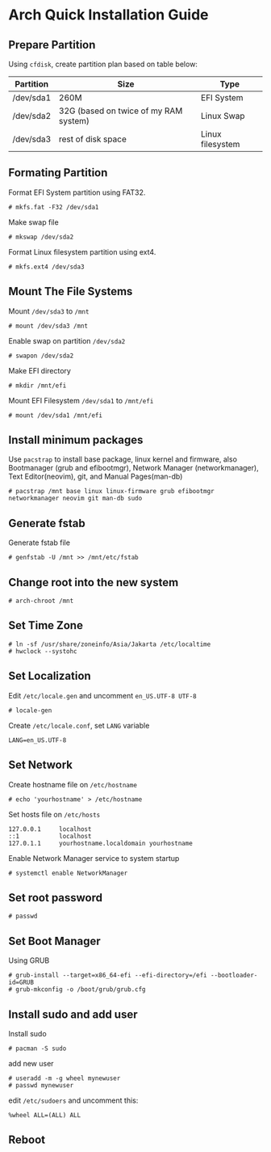 # Arch Quick Installation Guide

## Prepare Partition

Using `cfdisk`, create partition plan based on table below:

| Partition | Size                                  | Type             |
| --------- | ------------------------------------- | ---------------- |
| /dev/sda1 | 260M                                  | EFI System       |
| /dev/sda2 | 32G (based on twice of my RAM system) | Linux Swap       |
| /dev/sda3 | rest of disk space                    | Linux filesystem |

## Formating Partition

Format EFI System partition using FAT32.

```shell
# mkfs.fat -F32 /dev/sda1
```

Make swap file

```shell
# mkswap /dev/sda2
```

Format Linux filesystem partition using ext4.

```shell
# mkfs.ext4 /dev/sda3
```

## Mount The File Systems

Mount `/dev/sda3` to `/mnt`

```shell
# mount /dev/sda3 /mnt
```

Enable swap on partition `/dev/sda2`

```shell
# swapon /dev/sda2
```

Make EFI directory

```shell
# mkdir /mnt/efi
```

Mount EFI Filesystem `/dev/sda1` to `/mnt/efi`

```shell
# mount /dev/sda1 /mnt/efi
```

## Install minimum packages

Use `pacstrap` to install base package, linux kernel and firmware, also Bootmanager (grub and efibootmgr), Network Manager (networkmanager), Text Editor(neovim), git, and Manual Pages(man-db)

```shell
# pacstrap /mnt base linux linux-firmware grub efibootmgr networkmanager neovim git man-db sudo
```

## Generate fstab

Generate fstab file

```shell
# genfstab -U /mnt >> /mnt/etc/fstab
```

## Change root into the new system

```shell
# arch-chroot /mnt
```

## Set Time Zone

```shell
# ln -sf /usr/share/zoneinfo/Asia/Jakarta /etc/localtime
# hwclock --systohc
```

## Set Localization

Edit `/etc/locale.gen` and uncomment `en_US.UTF-8 UTF-8`

```shell
# locale-gen
```

Create `/etc/locale.conf`, set `LANG` variable

```shell
LANG=en_US.UTF-8
```

## Set Network

Create hostname file on `/etc/hostname`

```shell
# echo 'yourhostname' > /etc/hostname
```

Set hosts file on `/etc/hosts`

```shell
127.0.0.1     localhost
::1           localhost
127.0.1.1     yourhostname.localdomain yourhostname
```

Enable Network Manager service to system startup

```shell
# systemctl enable NetworkManager
```

## Set root password

```shell
# passwd
```

## Set Boot Manager

Using GRUB

```shell
# grub-install --target=x86_64-efi --efi-directory=/efi --bootloader-id=GRUB
# grub-mkconfig -o /boot/grub/grub.cfg
```

## Install sudo and add user

Install sudo

```shell
# pacman -S sudo
```

add new user

```shell
# useradd -m -g wheel mynewuser
# passwd mynewuser
```

edit `/etc/sudoers` and uncomment this:

```shell
%wheel ALL=(ALL) ALL
```

## Reboot
